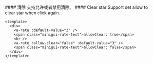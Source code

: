 <cn>
#### 清除
支持允许或者禁用清除。
</cn>

<us>
#### Clear star
Support set allow to clear star when click again.
</us>

```vue
<template>
  <div>
    <a-rate :default-value="3" />
    <span class="minigui-rate-text">allowClear: true</span>
    <br />
    <a-rate :allow-clear="false" :default-value="3" />
    <span class="minigui-rate-text">allowClear: false</span>
  </div>
</template>
```
